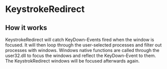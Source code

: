 # KeystrokeRedirect

## How it works
KeystrokeRedirect will catch KeyDown-Events fired when the window is focused.
It will then loop through the user-selected processes and filter out processes with windows.
Windows native functions are called through the user32.dll to focus the windows and reflect the KeyDown-Event to them.
The KeystrokRedirect windows will be focused afterwards again.
